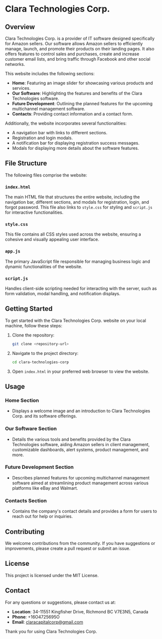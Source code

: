 # Clara Technologies Corp.

## Overview

Clara Technologies Corp. is a provider of IT software designed specifically for Amazon sellers. Our software allows Amazon sellers to efficiently manage, launch, and promote their products on their landing pages. It also offers features to control sales and purchases, create and increase customer email lists, and bring traffic through Facebook and other social networks.

This website includes the following sections:

- **Home**: Featuring an image slider for showcasing various products and services.
- **Our Software**: Highlighting the features and benefits of the Clara Technologies software.
- **Future Development**: Outlining the planned features for the upcoming multichannel management software.
- **Contacts**: Providing contact information and a contact form.

Additionally, the website incorporates several functionalities:

- A navigation bar with links to different sections.
- Registration and login modals.
- A notification bar for displaying registration success messages.
- Modals for displaying more details about the software features.

## File Structure

The following files comprise the website:

### `index.html`
The main HTML file that structures the entire website, including the navigation bar, different sections, and modals for registration, login, and forgot password. This file also links to `style.css` for styling and `script.js` for interactive functionalities.

### `style.css`
This file contains all CSS styles used across the website, ensuring a cohesive and visually appealing user interface.

### `app.js`
The primary JavaScript file responsible for managing business logic and dynamic functionalities of the website.

### `script.js`
Handles client-side scripting needed for interacting with the server, such as form validation, modal handling, and notification displays.

## Getting Started

To get started with the Clara Technologies Corp. website on your local machine, follow these steps:

1. Clone the repository:
    ```bash
    git clone <repository-url>
    ```

2. Navigate to the project directory:
    ```bash
    cd clara-technologies-corp
    ```

3. Open `index.html` in your preferred web browser to view the website.

## Usage

### Home Section
- Displays a welcome image and an introduction to Clara Technologies Corp. and its software offerings.

### Our Software Section
- Details the various tools and benefits provided by the Clara Technologies software, aiding Amazon sellers in client management, customizable dashboards, alert systems, product management, and more.

### Future Development Section
- Describes planned features for upcoming multichannel management software aimed at streamlining product management across various platforms like eBay and Walmart.

### Contacts Section
- Contains the company's contact details and provides a form for users to reach out for help or inquiries.

## Contributing

We welcome contributions from the community. If you have suggestions or improvements, please create a pull request or submit an issue.

## License

This project is licensed under the MIT License.

## Contact

For any questions or suggestions, please contact us at:
- **Location**: 34-11551 Kingfisher Drive, Richmond BC V7E3N5, Canada
- **Phone**: +16O4725695O
- **Email**: claracapitalcorp@gmail.com

Thank you for using Clara Technologies Corp.
